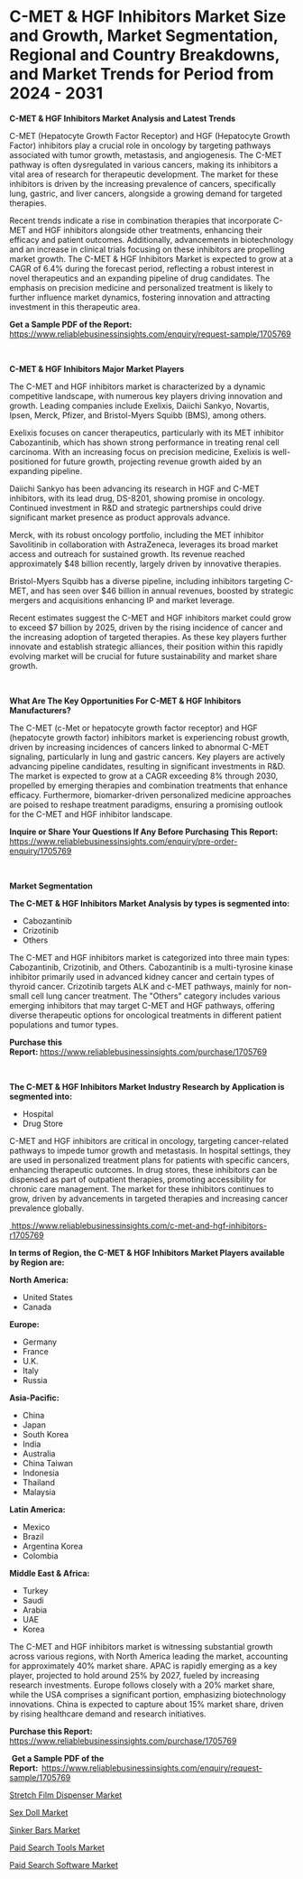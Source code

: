<p><h1>C-MET & HGF Inhibitors Market Size and Growth, Market Segmentation, Regional and Country Breakdowns, and Market Trends for Period from 2024 -  2031</h1></p><p><strong>C-MET & HGF Inhibitors Market Analysis and Latest Trends</strong></p>
<p><p>C-MET (Hepatocyte Growth Factor Receptor) and HGF (Hepatocyte Growth Factor) inhibitors play a crucial role in oncology by targeting pathways associated with tumor growth, metastasis, and angiogenesis. The C-MET pathway is often dysregulated in various cancers, making its inhibitors a vital area of research for therapeutic development. The market for these inhibitors is driven by the increasing prevalence of cancers, specifically lung, gastric, and liver cancers, alongside a growing demand for targeted therapies. </p><p>Recent trends indicate a rise in combination therapies that incorporate C-MET and HGF inhibitors alongside other treatments, enhancing their efficacy and patient outcomes. Additionally, advancements in biotechnology and an increase in clinical trials focusing on these inhibitors are propelling market growth. The C-MET & HGF Inhibitors Market is expected to grow at a CAGR of 6.4% during the forecast period, reflecting a robust interest in novel therapeutics and an expanding pipeline of drug candidates. The emphasis on precision medicine and personalized treatment is likely to further influence market dynamics, fostering innovation and attracting investment in this therapeutic area.</p></p>
<p><strong>Get a Sample PDF of the Report:&nbsp;</strong> <a href="https://www.reliablebusinessinsights.com/enquiry/request-sample/1705769?utm_campaign=1113&utm_medium=2&utm_source=Github&utm_content=ia&utm_term=21102024&utm_id=c-met-hgf-inhibitors">https://www.reliablebusinessinsights.com/enquiry/request-sample/1705769</a></p>
<p>&nbsp;</p>
<p><strong>C-MET & HGF Inhibitors Major Market Players</strong></p>
<p><p>The C-MET and HGF inhibitors market is characterized by a dynamic competitive landscape, with numerous key players driving innovation and growth. Leading companies include Exelixis, Daiichi Sankyo, Novartis, Ipsen, Merck, Pfizer, and Bristol-Myers Squibb (BMS), among others. </p><p>Exelixis focuses on cancer therapeutics, particularly with its MET inhibitor Cabozantinib, which has shown strong performance in treating renal cell carcinoma. With an increasing focus on precision medicine, Exelixis is well-positioned for future growth, projecting revenue growth aided by an expanding pipeline.</p><p>Daiichi Sankyo has been advancing its research in HGF and C-MET inhibitors, with its lead drug, DS-8201, showing promise in oncology. Continued investment in R&D and strategic partnerships could drive significant market presence as product approvals advance.</p><p>Merck, with its robust oncology portfolio, including the MET inhibitor Savolitinib in collaboration with AstraZeneca, leverages its broad market access and outreach for sustained growth. Its revenue reached approximately $48 billion recently, largely driven by innovative therapies.</p><p>Bristol-Myers Squibb has a diverse pipeline, including inhibitors targeting C-MET, and has seen over $46 billion in annual revenues, boosted by strategic mergers and acquisitions enhancing IP and market leverage.</p><p>Recent estimates suggest the C-MET and HGF inhibitors market could grow to exceed $7 billion by 2025, driven by the rising incidence of cancer and the increasing adoption of targeted therapies. As these key players further innovate and establish strategic alliances, their position within this rapidly evolving market will be crucial for future sustainability and market share growth.</p></p>
<p>&nbsp;</p>
<p><strong>What Are The Key Opportunities For C-MET & HGF Inhibitors Manufacturers?</strong></p>
<p><p>The C-MET (c-Met or hepatocyte growth factor receptor) and HGF (hepatocyte growth factor) inhibitors market is experiencing robust growth, driven by increasing incidences of cancers linked to abnormal C-MET signaling, particularly in lung and gastric cancers. Key players are actively advancing pipeline candidates, resulting in significant investments in R&D. The market is expected to grow at a CAGR exceeding 8% through 2030, propelled by emerging therapies and combination treatments that enhance efficacy. Furthermore, biomarker-driven personalized medicine approaches are poised to reshape treatment paradigms, ensuring a promising outlook for the C-MET and HGF inhibitor landscape.</p></p>
<p><strong>Inquire or Share Your Questions If Any Before Purchasing This Report:</strong> <a href="https://www.reliablebusinessinsights.com/enquiry/pre-order-enquiry/1705769?utm_campaign=1113&utm_medium=2&utm_source=Github&utm_content=ia&utm_term=21102024&utm_id=c-met-hgf-inhibitors">https://www.reliablebusinessinsights.com/enquiry/pre-order-enquiry/1705769</a></p>
<p>&nbsp;</p>
<p><strong>Market Segmentation</strong></p>
<p><strong>The C-MET & HGF Inhibitors Market Analysis by types is segmented into:</strong></p>
<p><ul><li>Cabozantinib</li><li>Crizotinib</li><li>Others</li></ul></p>
<p><p>The C-MET and HGF inhibitors market is categorized into three main types: Cabozantinib, Crizotinib, and Others. Cabozantinib is a multi-tyrosine kinase inhibitor primarily used in advanced kidney cancer and certain types of thyroid cancer. Crizotinib targets ALK and c-MET pathways, mainly for non-small cell lung cancer treatment. The "Others" category includes various emerging inhibitors that may target C-MET and HGF pathways, offering diverse therapeutic options for oncological treatments in different patient populations and tumor types.</p></p>
<p><strong>Purchase this Report:&nbsp;</strong><a href="https://www.reliablebusinessinsights.com/purchase/1705769?utm_campaign=1113&utm_medium=2&utm_source=Github&utm_content=ia&utm_term=21102024&utm_id=c-met-hgf-inhibitors">https://www.reliablebusinessinsights.com/purchase/1705769</a></p>
<p>&nbsp;</p>
<p><strong>The C-MET & HGF Inhibitors Market Industry Research by Application is segmented into:</strong></p>
<p><ul><li>Hospital</li><li>Drug Store</li></ul></p>
<p><p>C-MET and HGF inhibitors are critical in oncology, targeting cancer-related pathways to impede tumor growth and metastasis. In hospital settings, they are used in personalized treatment plans for patients with specific cancers, enhancing therapeutic outcomes. In drug stores, these inhibitors can be dispensed as part of outpatient therapies, promoting accessibility for chronic care management. The market for these inhibitors continues to grow, driven by advancements in targeted therapies and increasing cancer prevalence globally.</p></p>
<p><a href="https://www.reliablebusinessinsights.com/c-met-and-hgf-inhibitors-r1705769?utm_campaign=1113&utm_medium=2&utm_source=Github&utm_content=ia&utm_term=21102024&utm_id=c-met-hgf-inhibitors">&nbsp;https://www.reliablebusinessinsights.com/c-met-and-hgf-inhibitors-r1705769</a></p>
<p><strong>In terms of Region, the C-MET & HGF Inhibitors Market Players available by Region are:</strong></p>
<p>
    <p> <strong> North America: </strong>
        <ul>
            <li>United States</li>
            <li>Canada</li>
        </ul>
        </p> 
    <p> <strong> Europe: </strong>
        <ul>
            <li>Germany</li>
            <li>France</li>
            <li>U.K.</li>
            <li>Italy</li>
            <li>Russia</li>
        </ul>
        </p> 
    <p> <strong> Asia-Pacific: </strong>
        <ul>
            <li>China</li>
            <li>Japan</li>
            <li>South Korea</li>
            <li>India</li>
            <li>Australia</li>
            <li>China Taiwan</li>
            <li>Indonesia</li>
            <li>Thailand</li>
            <li>Malaysia</li>
        </ul>
        </p> 
    <p> <strong> Latin America: </strong>
        <ul>
            <li>Mexico</li>
            <li>Brazil</li>
            <li>Argentina Korea</li>
            <li>Colombia</li>
        </ul>
        </p> 
    <p> <strong> Middle East & Africa: </strong>
        <ul>
            <li>Turkey</li>
            <li>Saudi</li>
            <li>Arabia</li>
            <li>UAE</li>
            <li>Korea</li>
        </ul>
    </p>
    </p>
<p><p>The C-MET and HGF inhibitors market is witnessing substantial growth across various regions, with North America leading the market, accounting for approximately 40% market share. APAC is rapidly emerging as a key player, projected to hold around 25% by 2027, fueled by increasing research investments. Europe follows closely with a 20% market share, while the USA comprises a significant portion, emphasizing biotechnology innovations. China is expected to capture about 15% market share, driven by rising healthcare demand and research initiatives.</p></p>
<p><strong>Purchase this Report: </strong><a href="https://www.reliablebusinessinsights.com/purchase/1705769?utm_campaign=1113&utm_medium=2&utm_source=Github&utm_content=ia&utm_term=21102024&utm_id=c-met-hgf-inhibitors">https://www.reliablebusinessinsights.com/purchase/1705769</a></p>
<p>&nbsp;<strong>Get a Sample PDF of the Report:&nbsp;&nbsp;</strong><a href="https://www.reliablebusinessinsights.com/enquiry/request-sample/1705769?utm_campaign=1113&utm_medium=2&utm_source=Github&utm_content=ia&utm_term=21102024&utm_id=c-met-hgf-inhibitors">https://www.reliablebusinessinsights.com/enquiry/request-sample/1705769</a></p>
<p><strong></strong></p>
<p><p><a href="https://github.com/tewellnudorennk/Market-Research-Report-List-1/blob/main/stretch-film-dispenser-market.md?utm_campaign=1113&utm_medium=2&utm_source=Github&utm_content=ia&utm_term=21102024&utm_id=c-met-hgf-inhibitors">Stretch Film Dispenser Market</a></p><p><a href="https://github.com/lavenaz9fufin/Market-Research-Report-List-1/blob/main/sex-doll-market.md?utm_campaign=1113&utm_medium=2&utm_source=Github&utm_content=ia&utm_term=21102024&utm_id=c-met-hgf-inhibitors">Sex Doll Market</a></p><p><a href="https://issuu.com/reportprime-2/docs/sinker-bars-market-size-2030.pptx_16d17515c9e54d?utm_campaign=1113&utm_medium=2&utm_source=Github&utm_content=ia&utm_term=21102024&utm_id=c-met-hgf-inhibitors">Sinker Bars Market</a></p><p><a href="https://www.linkedin.com/pulse/insights-paid-search-tools-market-players-size-geographical-wakuf?utm_campaign=1113&utm_medium=2&utm_source=Github&utm_content=ia&utm_term=21102024&utm_id=c-met-hgf-inhibitors">Paid Search Tools Market</a></p><p><a href="https://www.linkedin.com/pulse/paid-search-software-market-research-report-2024-2031-ovkaf?utm_campaign=1113&utm_medium=2&utm_source=Github&utm_content=ia&utm_term=21102024&utm_id=c-met-hgf-inhibitors">Paid Search Software Market</a></p></p>
